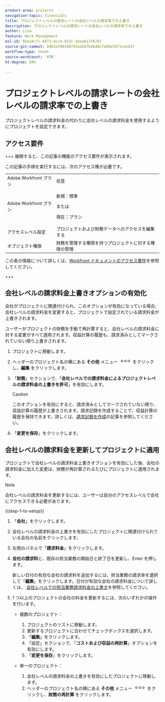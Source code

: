 ```yaml
---
product-area: projects
navigation-topic: financials
title: プロジェクトレベルの請求レートの会社レベルの請求率での上書き
description: プロジェクトレベルの請求レートの会社レベルの請求率での上書き
author: Lisa
feature: Work Management
exl-id: 02ea4c7c-0473-4cc4-913c-3baa613767b7
source-git-commit: b983a780198743a2b87b4b48cf4d6afdf1cee437
workflow-type: tm+mt
source-wordcount: '476'
ht-degree: 89%

---
```


# プロジェクトレベルの請求レートの会社レベルの請求率での上書き

<!--
<p data-mc-conditions="QuicksilverOrClassic.Draft mode">(NOTE: THIS IS LINKED TO THE UI IN THE EDIT PROJECT MODAL)</p>
-->

プロジェクトレベルの請求料金の代わりに会社レベルの請求料金を使用するようにプロジェクトを設定できます。

## アクセス要件

+++ 展開すると、この記事の機能のアクセス要件が表示されます。

この記事の手順を実行するには、次のアクセス権が必要です。

<table style="table-layout:auto"> 
 <col> 
 <col> 
 <tbody> 
  <tr> 
   <td role="rowheader">Adobe Workfront プラン</td> 
   <td>任意</td> 
  </tr> 
  <tr> 
   <td role="rowheader">Adobe Workfront プラン</td> 
   <td>
   <p>新規：標準</p>
   <p>または</p>
   <p>現在：プラン</p></td> 
  </tr> 
  <tr> 
   <td role="rowheader">アクセスレベル設定</td> 
   <td>プロジェクトおよび財務データへのアクセスを編集する</td> 
  </tr> 
  <tr> 
   <td role="rowheader">オブジェクト権限</td> 
   <td>財務を管理する権限を持つプロジェクトに対する権限の管理</td> 
  </tr> 
 </tbody> 
</table>

この表の情報について詳しくは、[Workfront ドキュメントのアクセス要件](/help/quicksilver/administration-and-setup/add-users/access-levels-and-object-permissions/access-level-requirements-in-documentation.md)を参照してください。

+++

## 会社レベルの請求料金上書きオプションの有効化

会社がプロジェクトに関連付けられ、このオプションが有効になっている場合、会社レベルの請求料金を変更すると、プロジェクトで設定されている請求料金が上書きされます。

ユーザーがプロジェクトの財務を手動で再計算すると、会社レベルの請求料金に対する変更がすべて適用されます。収益計算の履歴も、請求済みとしてマークされていない限り上書きされます。

1. プロジェクトに移動します。
1. ヘッダーのプロジェクト名の横にある **その他** メニュー ![ その他メニュー ](assets/qs-more-icon-on-an-object.png) をクリックし、**編集** をクリックします。
1. 「**財務**」セクションで、「**会社レベルでの請求料金によるプロジェクトレベルの請求料金の上書きを許可**」を有効にします。

   >[!CAUTION]
   >
   >このオプションを有効にすると、請求済みとしてマークされていない限り、収益計算の履歴が上書きされます。請求記録を作成することで、収益計算の履歴を保持できます。詳しくは、[請求記録を作成](../../../manage-work/projects/project-finances/create-billing-records.md)の記事を参照してください。

1. 「**変更を保存**」をクリックします。

## 会社レベルの請求料金を更新してプロジェクトに適用

プロジェクトで会社レベルの請求料金上書きオプションを有効にした後、会社の請求料金に加えた変更は、財務が再計算されるたびにプロジェクトに適用されます。

>[!NOTE]
>
>会社レベルの請求料金を更新するには、ユーザーは自分のアクセスレベルで会社にアクセスできる必要があります。

{{step-1-to-setup}}

1. 「**会社**」をクリックします。
1. 会社レベルの請求料金の上書きを有効にしたプロジェクトに関連付けられている会社の名前をクリックします。
1. 左側のパネルで「**請求料金**」をクリックします。
1. **会社の請求料**&#x200B;と、既存の担当業務の開始日と終了日を更新し、Enter を押します。

   新しい日付の有効な会社の請求料を追加するには、担当業務の請求率を選択して「**編集**」をクリックします。日付が有効な会社の請求料金について詳しくは、 [会社レベルでの担当業務請求料金の上書き](/help/quicksilver/administration-and-setup/set-up-workfront/organizational-setup/override-job-role-billing-rates-company-level.md)を参照してください。

1. 1 つ以上のプロジェクトの会社の料金を更新するには、次のいずれかの操作を行います。

   * 複数のプロジェクト：

      1. プロジェクトのリストに移動します。
      1. 更新するプロジェクトに合わせてチェックボックスを選択します。
      1. 「**編集**」をクリックします。
      1. 「設定」セクションで、「**コストおよび収益の再計算**」オプションを有効にします。
      1. 「**変更を保存**」をクリックします。

   * 単一のプロジェクト：

      1. 会社レベルの請求料金の上書きを有効にしたプロジェクトに移動します。
      1. ヘッダーのプロジェクト名の横にある **その他** メニュー ![ その他メニュー ](assets/qs-more-icon-on-an-object.png) をクリックし、**財務の再計算** をクリックします。
